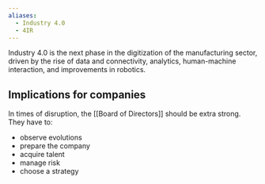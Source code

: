 ```yaml
---
aliases:
  - Industry 4.0
  - 4IR
---
```

Industry 4.0 is the next phase in the digitization of the manufacturing sector, driven by the rise of data and connectivity, analytics, human-machine interaction, and improvements in robotics.

## Implications for companies
In times of disruption, the [[Board of Directors]] should be extra strong. They have to:
- observe evolutions
- prepare the company
- acquire talent
- manage risk
- choose a strategy